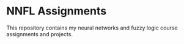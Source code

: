 

# NNFL Assignments

This repository contains my neural networks and fuzzy logic course assignments and projects.

